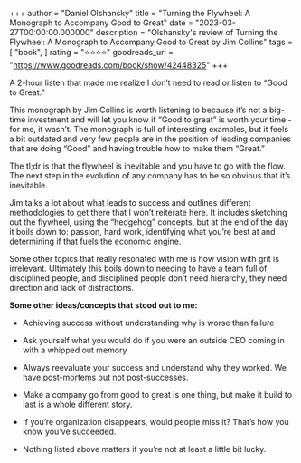 +++
author = "Daniel Olshansky"
title = "Turning the Flywheel: A Monograph to Accompany Good to Great"
date = "2023-03-27T00:00:00.000000"
description = "Olshansky's review of Turning the Flywheel: A Monograph to Accompany Good to Great by Jim Collins"
tags = [
    "book",
]
rating = "⭐⭐⭐⭐"
goodreads_url = "https://www.goodreads.com/book/show/42448325"
+++

A 2-hour listen that made me realize I don’t need to read or listen to “Good to Great.”







This monograph by Jim Collins is worth listening to because it’s not a big-time investment and will let you know if “Good to great” is worth your time - for me, it wasn’t. The monograph is full of interesting examples, but it feels a bit outdated and very few people are in the position of leading companies that are doing “Good” and having trouble how to make them “Great.”







The tl;dr is that the flywheel is inevitable and you have to go with the flow. The next step in the evolution of any company has to be so obvious that it’s inevitable.







Jim talks a lot about what leads to success and outlines different methodologies to get there that I won’t reiterate here. It includes sketching out the flywheel, using the “hedgehog” concepts, but at the end of the day it boils down to: passion, hard work, identifying what you’re best at and determining if that fuels the economic engine.







Some other topics that really resonated with me is how vision with grit is irrelevant. Ultimately this boils down to needing to have a team full of disciplined people, and disciplined people don’t need hierarchy, they need direction and lack of distractions.







**Some other ideas/concepts that stood out to me:**







- Achieving success without understanding why is worse than failure



- Ask yourself what you would do if you were an outside CEO coming in with a whipped out memory



- Always reevaluate your success and understand why they worked. We have post-mortems but not post-successes.



- Make a company go from good to great is one thing, but make it build to last is a whole different story.



- If you’re organization disappears, would people miss it? That’s how you know you’ve succeeded.



- Nothing listed above matters if you’re not at least a little bit lucky.
